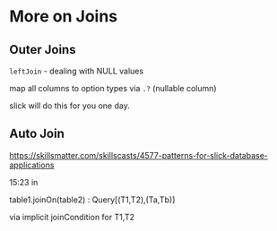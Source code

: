 # More on Joins

## Outer Joins

`leftJoin` - dealing with NULL values

map all columns to option types via `.?` (nullable column)

slick will do this for you one day.

## Auto Join

https://skillsmatter.com/skillscasts/4577-patterns-for-slick-database-applications

15:23 in

table1.joinOn(table2) : Query[(T1,T2),(Ta,Tb)]

via implicit joinCondition for T1,T2

